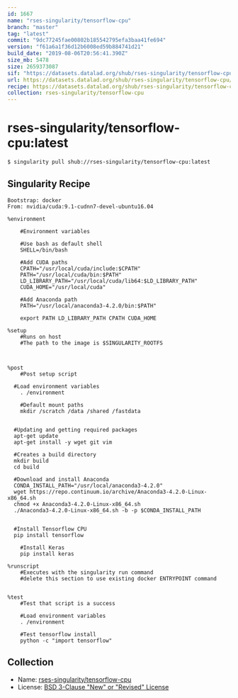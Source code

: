 ```yaml
---
id: 1667
name: "rses-singularity/tensorflow-cpu"
branch: "master"
tag: "latest"
commit: "9dc77245fae00802b185542795efa3baa41fe694"
version: "f61a6a1f36d12b6008ed59b884741d21"
build_date: "2019-08-06T20:56:41.390Z"
size_mb: 5478
size: 2659373087
sif: "https://datasets.datalad.org/shub/rses-singularity/tensorflow-cpu/latest/2019-08-06-9dc77245-f61a6a1f/f61a6a1f36d12b6008ed59b884741d21.simg"
url: https://datasets.datalad.org/shub/rses-singularity/tensorflow-cpu/latest/2019-08-06-9dc77245-f61a6a1f/
recipe: https://datasets.datalad.org/shub/rses-singularity/tensorflow-cpu/latest/2019-08-06-9dc77245-f61a6a1f/Singularity
collection: rses-singularity/tensorflow-cpu
---
```


# rses-singularity/tensorflow-cpu:latest

```bash
$ singularity pull shub://rses-singularity/tensorflow-cpu:latest
```

## Singularity Recipe

```singularity
Bootstrap: docker
From: nvidia/cuda:9.1-cudnn7-devel-ubuntu16.04

%environment

	#Environment variables

	#Use bash as default shell
	SHELL=/bin/bash

	#Add CUDA paths
	CPATH="/usr/local/cuda/include:$CPATH"
	PATH="/usr/local/cuda/bin:$PATH"
	LD_LIBRARY_PATH="/usr/local/cuda/lib64:$LD_LIBRARY_PATH"
	CUDA_HOME="/usr/local/cuda"

	#Add Anaconda path
	PATH="/usr/local/anaconda3-4.2.0/bin:$PATH"

	export PATH LD_LIBRARY_PATH CPATH CUDA_HOME

%setup
	#Runs on host
	#The path to the image is $SINGULARITY_ROOTFS



%post
	#Post setup script

  #Load environment variables
	. /environment

	#Default mount paths
	mkdir /scratch /data /shared /fastdata


  #Updating and getting required packages
  apt-get update
  apt-get install -y wget git vim

  #Creates a build directory
  mkdir build
  cd build

  #Download and install Anaconda
  CONDA_INSTALL_PATH="/usr/local/anaconda3-4.2.0"
  wget https://repo.continuum.io/archive/Anaconda3-4.2.0-Linux-x86_64.sh
  chmod +x Anaconda3-4.2.0-Linux-x86_64.sh
  ./Anaconda3-4.2.0-Linux-x86_64.sh -b -p $CONDA_INSTALL_PATH


  #Install Tensorflow CPU
  pip install tensorflow

	#Install Keras
	pip install keras

%runscript
	#Executes with the singularity run command
	#delete this section to use existing docker ENTRYPOINT command


%test
	#Test that script is a success

	#Load environment variables
	. /environment

	#Test tensorflow install
	python -c "import tensorflow"
```

## Collection

 - Name: [rses-singularity/tensorflow-cpu](https://github.com/rses-singularity/tensorflow-cpu)
 - License: [BSD 3-Clause "New" or "Revised" License](https://api.github.com/licenses/bsd-3-clause)

